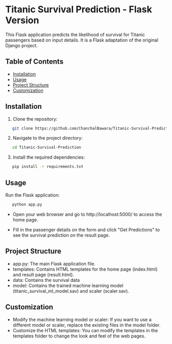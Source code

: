 # Titanic Survival Prediction - Flask Version

This Flask application predicts the likelihood of survival for Titanic passengers based on input details. It is a Flask adaptation of the original Django project.

## Table of Contents
  - [Installation](#installation)
  - [Usage](#usage)
  - [Project Structure](#project-structure)
  - [Customization](#customization)

## Installation

1. Clone the repository:

```bash
   git clone https://github.com/ChanchalBawara/Titanic-Survival-Prediction.git
```

2. Navigate to the project directory:

```bash
   cd Titanic-Survival-Prediction
```

3. Install the required dependencies:

```bash
   pip install -r requirements.txt
```

## Usage

Run the Flask application:

```bash
   python app.py
```

- Open your web browser and go to http://localhost:5000/ to access the home page.

- Fill in the passenger details on the form and click "Get Predictions" to see the survival prediction on the result page.

## Project Structure

- app.py: The main Flask application file.
- templates: Contains HTML templates for the home page (index.html) and result page (result.html).
- data: Contains the survival data
- model: Contains the trained machine learning model (titanic_survival_ml_model.sav) and scaler (scaler.sav).

## Customization

- Modify the machine learning model or scaler: If you want to use a different model or scaler, replace the existing files in the model folder.
- Customize the HTML templates: You can modify the templates in the templates folder to change the look and feel of the web pages.
